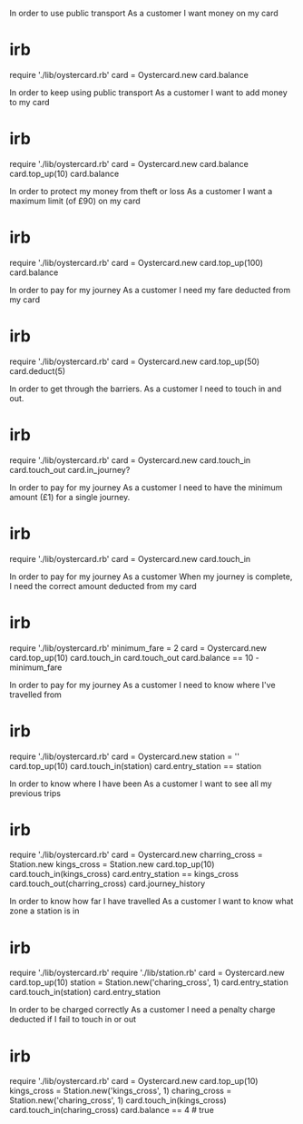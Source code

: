 In order to use public transport
As a customer
I want money on my card

# irb
require './lib/oystercard.rb'
card = Oystercard.new
card.balance

In order to keep using public transport
As a customer
I want to add money to my card

# irb
require './lib/oystercard.rb'
card = Oystercard.new
card.balance
card.top_up(10)
card.balance

In order to protect my money from theft or loss
As a customer
I want a maximum limit (of £90) on my card

# irb
require './lib/oystercard.rb'
card = Oystercard.new
card.top_up(100)
card.balance

In order to pay for my journey
As a customer
I need my fare deducted from my card

# irb
require './lib/oystercard.rb'
card = Oystercard.new
card.top_up(50)
card.deduct(5)

In order to get through the barriers.
As a customer
I need to touch in and out.
# irb
require './lib/oystercard.rb'
card = Oystercard.new
card.touch_in
card.touch_out
card.in_journey?

In order to pay for my journey
As a customer
I need to have the minimum amount (£1) for a single journey.
# irb
require './lib/oystercard.rb'
card = Oystercard.new
card.touch_in

In order to pay for my journey
As a customer
When my journey is complete, I need the correct amount deducted from my card
# irb
require './lib/oystercard.rb'
minimum_fare = 2
card = Oystercard.new
card.top_up(10)
card.touch_in
card.touch_out
card.balance == 10 - minimum_fare

In order to pay for my journey
As a customer
I need to know where I've travelled from
# irb
require './lib/oystercard.rb'
card = Oystercard.new
station = ''
card.top_up(10)
card.touch_in(station)
card.entry_station == station

In order to know where I have been
As a customer
I want to see all my previous trips
# irb
require './lib/oystercard.rb'
card = Oystercard.new
charring_cross = Station.new
kings_cross = Station.new
card.top_up(10)
card.touch_in(kings_cross)
card.entry_station == kings_cross
card.touch_out(charring_cross)
card.journey_history

In order to know how far I have travelled
As a customer
I want to know what zone a station is in
# irb
require './lib/oystercard.rb'
require './lib/station.rb'
card = Oystercard.new
card.top_up(10)
station = Station.new('charing_cross', 1)
card.entry_station
card.touch_in(station)
card.entry_station

In order to be charged correctly
As a customer
I need a penalty charge deducted if I fail to touch in or out
# irb
require './lib/oystercard.rb'
card = Oystercard.new
card.top_up(10)
kings_cross = Station.new('kings_cross', 1)
charing_cross = Station.new('charing_cross', 1)
card.touch_in(kings_cross)
card.touch_in(charing_cross)
card.balance == 4 # true
